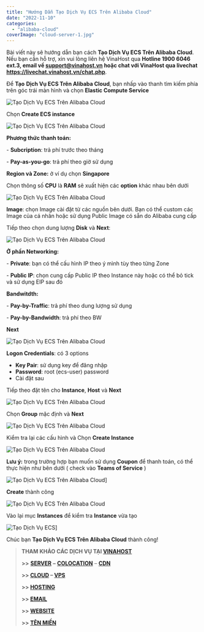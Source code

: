 ```yaml
---
title: "Hướng Dẫn Tạo Dịch Vụ ECS Trên Alibaba Cloud"
date: "2022-11-10"
categories: 
  - "alibaba-cloud"
coverImage: "cloud-server-1.jpg"
---
```


Bài viết này sẽ hướng dẫn bạn cách **Tạo Dịch Vụ ECS Trên Alibaba Cloud**. Nếu bạn cần hỗ trợ, xin vui lòng liên hệ VinaHost qua **Hotline 1900 6046 ext.3, email về support@vinahost.vn hoặc chat với VinaHost qua livechat https://livechat.vinahost.vn/chat.php**.

Để **Tạo** **Dịch Vụ ECS Trên Alibaba Cloud**, bạn nhấp vào thanh tìm kiếm phía trên góc trái màn hình và chọn **Elastic Compute Service**

![Tạo Dịch Vụ ECS Trên Alibaba Cloud](images/tao-dich-vu-ecs-1.png)

Chọn **Create ECS instance**

![Tạo Dịch Vụ ECS Trên Alibaba Cloud](images/tao-dich-vu-ecs-2.png)

**Phương thức thanh toán:**

\- **Subcription**: trả phí trước theo tháng

\- **Pay-as-you-go**: trả phí theo giờ sử dụng

**Region và Zone:** ở ví dụ chọn **Singapore**

Chọn thông số **CPU** là **RAM** sẽ xuất hiện các **option** khác nhau bên dưới

![Tạo Dịch Vụ ECS Trên Alibaba Cloud](images/tao-dich-vu-ecs-3.png)

**Image**: chọn Image cài đặt từ các nguồn bên dưới. Bạn có thể custom các Image của cá nhân hoặc sử dụng Public Image có sẵn do Alibaba cung cấp

Tiếp theo chọn dung lượng **Disk** và **Next**:

![Tạo Dịch Vụ ECS Trên Alibaba Cloud](images/tao-dich-vu-ecs-4.png)

**Ở phần Networking:**

\- **Private**: bạn có thể cấu hình IP theo ý mình tùy theo từng Zone

\- **Public IP**: chọn cung cấp Public IP theo Instance này hoặc có thể bỏ tick và sử dụng EIP sau đó

**Bandwitdth:**

\- **Pay-by-Traffic**: trả phí theo dung lượng sử dụng

\- **Pay-by-Bandwidth**: trả phí theo BW

**Next**

![Tạo Dịch Vụ ECS Trên Alibaba Cloud](images/tao-dich-vu-ecs-5.png)

**Logon Credentials**: có 3 options

- **Key Pair**: sử dụng key để đăng nhập
- **Password**: root (ecs-user) password
- Cài đặt sau

Tiếp theo đặt tên cho **Instance**, **Host** và **Next**

![Tạo Dịch Vụ ECS Trên Alibaba Cloud](images/tao-dich-vu-ecs-6.png)

Chọn **Group** mặc định và **Next**

![Tạo Dịch Vụ ECS Trên Alibaba Cloud](images/tao-dich-vu-ecs-7.png)

Kiểm tra lại các cấu hình và Chọn **Create Instance**

![Tạo Dịch Vụ ECS Trên Alibaba Cloud](images/tao-dich-vu-ecs-8.png)

**Lưu ý:** trong trường hợp bạn muốn sử dụng **Coupon** để thanh toán, có thể thực hiện như bên dưới ( check vào **Teams of Service** )

![Tạo Dịch Vụ ECS Trên Alibaba Cloud](images/alibabacloud-coupon.png)]

**Create** thành công

![Tạo Dịch Vụ ECS Trên Alibaba Cloud](images/tao-dich-vu-ecs-9.png)

Vào lại mục **Instances** để kiểm tra **Instance** vừa tạo

![Tạo Dịch Vụ ECS](images/tao-dich-vu-ecs-10.png)]

Chúc bạn **Tạo Dịch Vụ ECS Trên Alibaba Cloud** thành công!

> **THAM KHẢO CÁC DỊCH VỤ TẠI [VINAHOST](https://kb.vinahost.vn/)**
> 
> **\>>** [**SERVER**](https://vinahost.vn/thue-may-chu-rieng/) **–** [**COLOCATION**](https://vinahost.vn/colocation.html) – [**CDN**](https://vinahost.vn/dich-vu-cdn-chuyen-nghiep)
> 
> **\>> [CLOUD](https://vinahost.vn/cloud-server-gia-re/) – [VPS](https://vinahost.vn/vps-ssd-chuyen-nghiep/)**
> 
> **\>> [HOSTING](https://vinahost.vn/wordpress-hosting)**
> 
> **\>> [EMAIL](https://vinahost.vn/email-hosting)**
> 
> **\>> [WEBSITE](http://vinawebsite.vn/)**
> 
> **\>> [TÊN MIỀN](https://vinahost.vn/ten-mien-gia-re/)**

